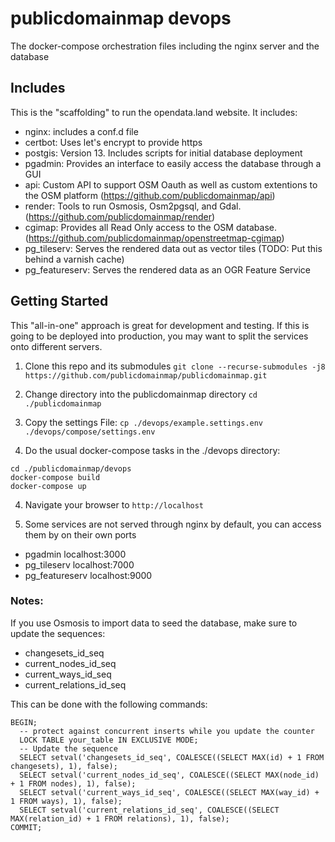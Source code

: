 # publicdomainmap devops
The docker-compose orchestration files including the nginx server and the database

## Includes
This is the "scaffolding" to run the opendata.land website. It includes:
* nginx: includes a conf.d file
* certbot: Uses let's encrypt to provide https
* postgis: Version 13. Includes scripts for initial database deployment
* pgadmin: Provides an interface to easily access the database through a GUI
* api: Custom API to support OSM Oauth as well as custom extentions to the OSM platform (https://github.com/publicdomainmap/api)
* render: Tools to run Osmosis, Osm2pgsql, and Gdal. (https://github.com/publicdomainmap/render)
* cgimap: Provides all Read Only access to the OSM database. (https://github.com/publicdomainmap/openstreetmap-cgimap)
* pg_tileserv: Serves the rendered data out as vector tiles (TODO: Put this behind a varnish cache)
* pg_featureserv: Serves the rendered data as an OGR Feature Service

## Getting Started
This "all-in-one" approach is great for development and testing. If this is going to be deployed into production, you may want to split the services onto different servers.

1. Clone this repo and its submodules
`git clone --recurse-submodules -j8 https://github.com/publicdomainmap/publicdomainmap.git`

2. Change directory into the publicdomainmap directory
`cd ./publicdomainmap`

3. Copy the settings File:
`cp ./devops/example.settings.env ./devops/compose/settings.env`

3. Do the usual docker-compose tasks in the ./devops directory:
```
cd ./publicdomainmap/devops
docker-compose build
docker-compose up
```

4. Navigate your browser to `http://localhost`

5. Some services are not served through nginx by default, you can access them by on their own ports
  * pgadmin localhost:3000
  * pg_tileserv localhost:7000
  * pg_featureserv localhost:9000

### Notes:
If you use Osmosis to import data to seed the database, make sure to update the sequences:
  * changesets_id_seq
  * current_nodes_id_seq
  * current_ways_id_seq
  * current_relations_id_seq

 This can be done with the following commands:
  ```
  BEGIN;
    -- protect against concurrent inserts while you update the counter
    LOCK TABLE your_table IN EXCLUSIVE MODE;
    -- Update the sequence
    SELECT setval('changesets_id_seq', COALESCE((SELECT MAX(id) + 1 FROM changesets), 1), false);
    SELECT setval('current_nodes_id_seq', COALESCE((SELECT MAX(node_id) + 1 FROM nodes), 1), false);
    SELECT setval('current_ways_id_seq', COALESCE((SELECT MAX(way_id) + 1 FROM ways), 1), false);
    SELECT setval('current_relations_id_seq', COALESCE((SELECT MAX(relation_id) + 1 FROM relations), 1), false);
  COMMIT;
```
